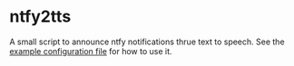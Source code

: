 # ntfy2tts

A small script to announce ntfy notifications thrue text to speech.
See the [example configuration file](https://raw.githubusercontent.com/blindelectron/ntfy2tts/main/config.json.example) for how to use it.
